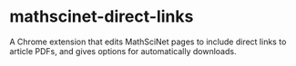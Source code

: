 mathscinet-direct-links
=======================

A Chrome extension that edits MathSciNet pages to include direct links to article PDFs, and gives options for automatically downloads.